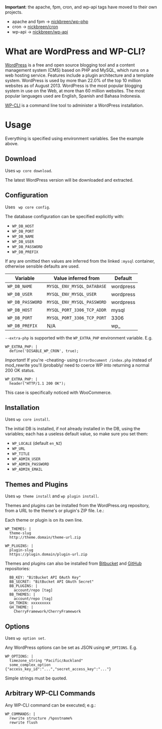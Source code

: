 
**Important**: the apache, fpm, cron, and wp-api tags have moved to their own projects.

- apache and fpm -> [nickbreen/wp-php](*../nickbreen/wp-php*)
- cron -> [nickbreen/cron](*../nickbreen/cron*)
- wp-api -> [nickbreen/wp-api](*../nickbreen/wp-api*)

# What are WordPress and WP-CLI?

[WordPress] is a free and open source blogging tool and a content management system (CMS) based on PHP and MySQL, which runs on a web hosting service. Features include a plugin architecture and a template system. WordPress is used by more than 22.0% of the top 10 million websites as of August 2013. WordPress is the most popular blogging system in use on the Web, at more than 60 million websites. The most popular languages used are English, Spanish and Bahasa Indonesia.

[WP-CLI] is a command line tool to administer a WordPress installation.

[WordPress]: https://wordpress.org "WordPress &#8250; Blog Tool, Publishing Platform, and CMS"
[WP-CLI]: http://wp-cli.org "A command line interface for WordPress"

# Usage

Everything is specified using environment variables. See the example above.

## Download
Uses ```wp core download```.

The latest WordPress version will be downloaded and extracted.

## Configuration
Uses ``` wp core config```.

The database configuration can be specified explicitly with:

- ```WP_DB_HOST```
- ```WP_DB_PORT```
- ```WP_DB_NAME```
- ```WP_DB_USER```
- ```WP_DB_PASSWORD```
- ```WP_DB_PREFIX```

If any are omitted then values are inferred from the linked ```:mysql``` container, otherwise sensible defaults are used.

Variable             | Value inferred from            | Default
-------------------- | ------------------------------ | ---------
```WP_DB_NAME```     | ```MYSQL_ENV_MYSQL_DATABASE``` | wordpress
```WP_DB_USER```     | ```MYSQL_ENV_MYSQL_USER```     | wordpress
```WP_DB_PASSWORD``` | ```MYSQL_ENV_MYSQL_PASSWORD``` | wordpress
```WP_DB_HOST```     | ```MYSQL_PORT_3306_TCP_ADDR``` | mysql
```WP_DB_PORT```     | ```MYSQL_PORT_3306_TCP_PORT``` | 3306
```WP_DB_PREFIX```   | N/A                            | wp_

```--extra-php``` is supported with the ```WP_EXTRA_PHP``` environment variable. E.g.

    WP_EXTRA_PHP: |
      define('DISABLE_WP_CRON', true);

*Important*! If you're -cheating- using ```ErrorDocument /index.php``` instead of mod_rewrite you'll /probably/ need to coerce WP into returning a normal 200 OK status.

    WP_EXTRA_PHP: |
      header("HTTP/1.1 200 OK");

This case is specifically noticed with WooCommerce.

## Installation
Uses ```wp core install```.

The initial DB is installed, if not already installed in the DB, using the variables; each has a useless default value, so make sure you set them:
- ```WP_LOCALE``` (default ```en_NZ```)
- ```WP_URL```
- ```WP_TITLE```
- ```WP_ADMIN_USER```
- ```WP_ADMIN_PASSWORD```
- ```WP_ADMIN_EMAIL```

## Themes and Plugins
Uses ```wp theme install``` and ```wp plugin install```.

Themes and plugins can be installed from the WordPress.org repository, from a URL to the theme's or plugin's ZIP file. I.e.:

Each theme or plugin is on its own line.

    WP_THEMES: |
      theme-slug
      http://theme.domain/theme-url.zip

    WP_PLUGINS: |
      plugin-slug
      https://plugin.domain/plugin-url.zip

Themes and plugins can also be installed from [Bitbucket] and [GitHub] repositories:

      BB_KEY: "BitBucket API OAuth Key"
      BB_SECRET: "BitBucket API OAuth Secret"
      BB_PLUGINS: |
        account/repo [tag]
      BB_THEMES: |
        account/repo [tag]
      GH_TOKEN: xxxxxxxxx
      GH_THEME: |
        CherryFramework/CherryFramework

[Bitbucket]: https://bitbucket.com "Bitbucket"
[GitHub]: https://github.com "GitHub"

## Options
Uses ```wp option set```.

Any WordPress options can be set as JSON using ```WP_OPTIONS```. E.g.

    WP_OPTIONS: |
      timezone_string "Pacific/Auckland"
      some_complex_option {"access_key_id":"...","secret_access_key":"..."}

Simple strings must be quoted.

## Arbitrary WP-CLI Commands

Any WP-CLI command can be executed; e.g.:

    WP_COMMANDS: |
      rewrite structure /%postname%
      rewrite flush
